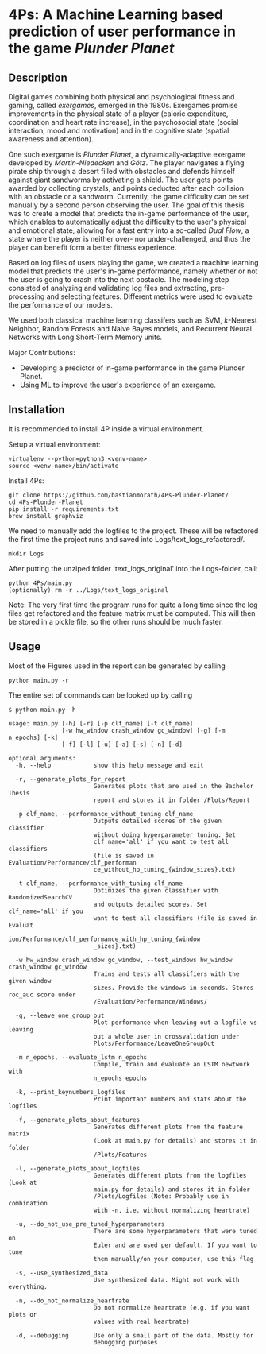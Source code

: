 # 4Ps: A Machine Learning based prediction of user performance in the game _Plunder Planet_

## Description

Digital games combining both physical and psychological fitness and gaming, called _exergames_, emerged in the 1980s. Exergames promise improvements in the physical state of a player (caloric expenditure, coordination and heart rate increase), in the psychosocial state (social interaction, mood and motivation) and in the cognitive state (spatial awareness and attention). 

One such exergame is _Plunder Planet_, a dynamically-adaptive exergame developed by _Martin-Niedecken_ and _Götz_. The player navigates a flying pirate ship through a desert filled with obstacles and defends himself against giant sandworms by activating a shield. The user gets points awarded by collecting crystals, and points deducted after each collision with an obstacle or a sandworm. Currently, the game difficulty can be set manually by a second person observing the user.  The goal of this thesis was to create a model that predicts the in-game performance of the user, which enables to automatically adjust the difficulty to the user's physical and emotional state, allowing for a fast entry into a so-called _Dual Flow_, a state where the player is neither over- nor under-challenged, and thus the player can benefit form a better fitness experience. 

Based on log files of users playing the game, we created a machine learning model that predicts the user's in-game performance, namely whether or not the user is going to crash into the next obstacle. The modeling step consisted of analyzing and validating log files and extracting, pre-processing and selecting features. Different metrics were used to evaluate the performance of our models. 

We used both classical machine learning classifers such as SVM, _k_-Nearest Neighbor, Random Forests and Naive Bayes models, and Recurrent Neural Networks with Long Short-Term Memory units. 

Major Contributions: 
*  Developing a predictor of in-game performance in the game Plunder Planet.
*  Using ML to improve the user's experience of an exergame. 

## Installation

It is recommended to install 4P inside a virtual environment.

Setup a virtual environment:
```
virtualenv --python=python3 <venv-name>
source <venv-name>/bin/activate
```

Install 4Ps:

```
git clone https://github.com/bastianmorath/4Ps-Plunder-Planet/
cd 4Ps-Plunder-Planet
pip install -r requirements.txt
brew install graphviz
```


We need to manually add the logfiles to the project. These will be refactored the first time the project runs and saved into Logs/text_logs_refactored/.

```
mkdir Logs
```
After putting the unziped folder 'text_logs_original' into the Logs-folder, call:
```
python 4Ps/main.py 
(optionally) rm -r ../Logs/text_logs_original
```
Note: The very first time the program runs for quite a long time since the log files get refactored and the feature matrix must be computed. This will then be stored in a pickle file, so the other runs should be much faster.
## Usage

Most of the Figures used in the report can be generated by calling 
```
python main.py -r
```

The entire set of commands can be looked up by calling 
```
$ python main.py -h

usage: main.py [-h] [-r] [-p clf_name] [-t clf_name]
               [-w hw_window crash_window gc_window] [-g] [-m n_epochs] [-k]
               [-f] [-l] [-u] [-a] [-s] [-n] [-d]

optional arguments:
  -h, --help            show this help message and exit
  
  -r, --generate_plots_for_report
                        Generates plots that are used in the Bachelor Thesis
                        report and stores it in folder /Plots/Report
                        
  -p clf_name, --performance_without_tuning clf_name
                        Outputs detailed scores of the given classifier
                        without doing hyperparameter tuning. Set
                        clf_name='all' if you want to test all classifiers
                        (file is saved in Evaluation/Performance/clf_performan
                        ce_without_hp_tuning_{window_sizes}.txt)
                        
  -t clf_name, --performance_with_tuning clf_name
                        Optimizes the given classifier with RandomizedSearchCV
                        and outputs detailed scores. Set clf_name='all' if you
                        want to test all classifiers (file is saved in Evaluat
                        ion/Performance/clf_performance_with_hp_tuning_{window
                        _sizes}.txt)
                        
  -w hw_window crash_window gc_window, --test_windows hw_window crash_window gc_window
                        Trains and tests all classifiers with the given window
                        sizes. Provide the windows in seconds. Stores roc_auc score under
                        /Evaluation/Performance/Windows/
                        
  -g, --leave_one_group_out
                        Plot performance when leaving out a logfile vs leaving
                        out a whole user in crossvalidation under
                        Plots/Performance/LeaveOneGroupOut
                        
  -m n_epochs, --evaluate_lstm n_epochs
                        Compile, train and evaluate an LSTM newtwork with
                        n_epochs epochs
                        
  -k, --print_keynumbers_logfiles
                        Print important numbers and stats about the logfiles
                        
  -f, --generate_plots_about_features
                        Generates different plots from the feature matrix
                        (Look at main.py for details) and stores it in folder
                        /Plots/Features
                        
  -l, --generate_plots_about_logfiles
                        Generates different plots from the logfiles (Look at
                        main.py for details) and stores it in folder
                        /Plots/Logfiles (Note: Probably use in combination
                        with -n, i.e. without normalizing heartrate)
                        
  -u, --do_not_use_pre_tuned_hyperparameters
                        There are some hyperparameters that were tuned on
                        Euler and are used per default. If you want to tune
                        them manually/on your computer, use this flag                   
                        
  -s, --use_synthesized_data
                        Use synthesized data. Might not work with everything.
                        
  -n, --do_not_normalize_heartrate
                        Do not normalize heartrate (e.g. if you want plots or
                        values with real heartrate)
                        
  -d, --debugging       Use only a small part of the data. Mostly for
                        debugging purposes



```
